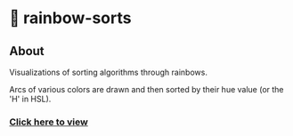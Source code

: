 # 🌈 rainbow-sorts

## About
Visualizations of sorting algorithms through rainbows.

Arcs of various colors are drawn and then sorted by their hue value (or the 'H' in HSL).

### [Click here to view](https://alexfrankcodes.github.io/rainbow-sorts/)
